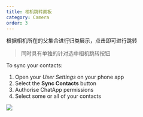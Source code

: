 ```yaml
---
title: 相机跳转面板
category: Camera
order: 3
---
```


根据相机所在的父集合进行归类展示，点击即可进行跳转

> 同时具有单独的针对选中相机跳转按钮

To sync your contacts:

1. Open your *User Settings* on your phone app
2. Select the **Sync Contacts** button
3. Authorise ChatApp permissions
4. Select some or all of your contacts

![](//placehold.it/1400x900)